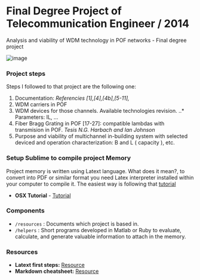 Final Degree Project of Telecommunication Engineer / 2014
============

Analysis and viability of WDM technology in POF networks - Final degree project

![image](http://upload.wikimedia.org/wikipedia/commons/0/02/Optical_fiber_cable.jpg)

### Project steps
Steps I followed to that project are the following one:

1. Documentation: _Referencies [1],[4],[4b],[5-11],_
2. WDM carriers in POF
3. WDM devices for those channels. Available technologies revision.
..* Parameters: IL, …
4. Fiber Bragg Grating in POF [17-27]: compatible lambdas with transmision in POF. _Tesis N.G. Harbach and Ian Johnson_
5. Purpose and viability of multichannel in-building system with selected deviced and operation characterization: B and L ( capacity ), etc.

### Setup Sublime to compile project Memory
Project memory is written using Latext language. What does it mean?, to convert into PDF or similar format you need Latex interpreter installed within your computer to compile it. The easiest way is following that [tutorial](https://github.com/SublimeText/LaTeXTools)

- **OSX Tutorial** - [Tutorial](http://sam.bitmorse.com/posts/easy-and-fast-latex-editing-with-sublime-text-2-and-skim-pdf-viewer/)

### Components

- `/resources` : Documents which project is based in.
- `/helpers` : Short programs developed in  Matlab or Ruby to evaluate, calculate, and generate valuable information to attach in the memory.

### Resources
- **Latext first steps:** [Resource](http://ricardo.ecn.wfu.edu/~cottrell/ecn297/latex_tut.pdf)
- **Markdown cheatsheet:** [Resource](https://github.com/adam-p/markdown-here/wiki/Markdown-Cheatsheet)
